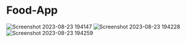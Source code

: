 # Food-App

![Screenshot 2023-08-23 194147](https://github.com/GovindGoku/Food-App/assets/117507364/6e48da5b-f34b-4552-a426-37dcc9bc1249)
![Screenshot 2023-08-23 194228](https://github.com/GovindGoku/Food-App/assets/117507364/0257219c-f8d4-4599-aae0-6b563c15c0c0)
![Screenshot 2023-08-23 194259](https://github.com/GovindGoku/Food-App/assets/117507364/b6474bd5-5ce2-45c5-91de-193f6691ebab)
